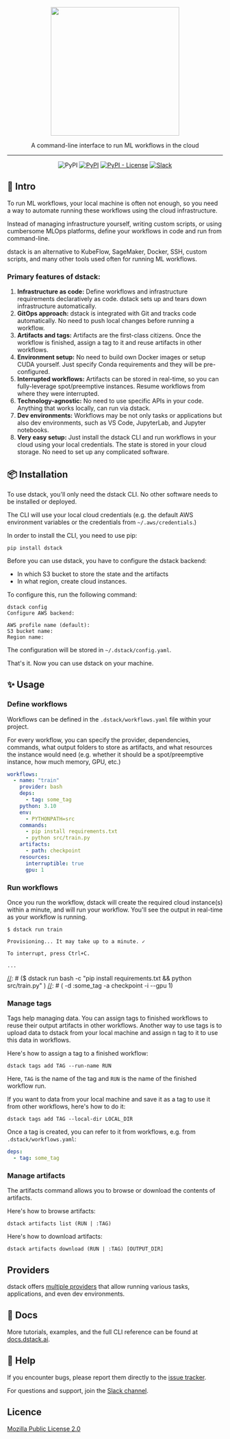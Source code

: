 <div align="center">
<img src="https://raw.githubusercontent.com/dstackai/dstack/master/docs/assets/logo.svg" width="300px"/>    

A command-line interface to run ML workflows in the cloud
______________________________________________________________________

![PyPI](https://img.shields.io/github/workflow/status/dstackai/dstack/Build?logo=github&style=for-the-badge)
[![PyPI](https://img.shields.io/pypi/v/dstack?style=for-the-badge)](https://pypi.org/project/dstack/)
[![PyPI - License](https://img.shields.io/pypi/l/dstack?style=for-the-badge)](https://github.com/dstackai/dstack/blob/master/LICENSE.md)
[![Slack](https://img.shields.io/badge/slack-join-e01563?style=for-the-badge)](https://join.slack.com/t/dstackai/shared_invite/zt-xdnsytie-D4qU9BvJP8vkbkHXdi6clQ)

[//]: # ([![twitter]&#40;https://img.shields.io/twitter/follow/dstackai.svg?style=social&label=Follow&#41;]&#40;https://twitter.com/dstackai&#41;)

</div>

## 👋 Intro

To run ML workflows, your local machine is often not enough, so you need a way 
to automate running these workflows using the cloud infrastructure.

Instead of managing infrastructure yourself, writing custom scripts, or using cumbersome MLOps platforms, 
define your workflows in code and run from command-line.

dstack is an alternative to KubeFlow, SageMaker, Docker, SSH, custom scripts, and many other tools used often for
running ML workflows.

### Primary features of dstack:

1. **Infrastructure as code:** Define workflows and infrastructure requirements declaratively as code.
   dstack sets up and tears down infrastructure automatically.
2. **GitOps approach:** dstack is integrated with Git and tracks code automatically.
   No need to push local changes before running a workflow.
3. **Artifacts and tags:** Artifacts are the first-class citizens.
   Once the workflow is finished, assign a tag to it and reuse artifacts in other workflows.
4. **Environment setup:** No need to build own Docker images or setup CUDA yourself. Just specify Conda 
   requirements and they will be pre-configured.
5. **Interrupted workflows:** Artifacts can be stored in real-time, so you can fully-leverage spot/preemptive instances.
   Resume workflows from where they were interrupted.
6. **Technology-agnostic:** No need to use specific APIs in your code. Anything that works locally, can run via dstack.
7. **Dev environments:** Workflows may be not only tasks or applications but also dev environments, such as VS Code, JupyterLab, and Jupyter notebooks.
8. **Very easy setup:** Just install the dstack CLI and run workflows
   in your cloud using your local credentials. The state is stored in your cloud storage. 
   No need to set up any complicated software.

## 📦 Installation

To use dstack, you'll only need the dstack CLI. No other software needs to be installed or deployed.

The CLI will use your local cloud credentials (e.g. the default AWS environment variables 
or the credentials from `~/.aws/credentials`.)

In order to install the CLI, you need to use pip:

```shell
pip install dstack
```

Before you can use dstack, you have to configure the dstack backend:

 * In which S3 bucket to store the state and the artifacts
 * In what region, create cloud instances.

To configure this, run the following command:

```shell
dstack config
Configure AWS backend:

AWS profile name (default):
S3 bucket name:
Region name:
```

The configuration will be stored in `~/.dstack/config.yaml`.

That's it. Now you can use dstack on your machine.

## ✨ Usage

### Define workflows

Workflows can be defined in the `.dstack/workflows.yaml` file within your 
project.

For every workflow, you can specify the provider, dependencies, commands, what output 
folders to store as artifacts, and what resources the instance would need (e.g. whether it should be a 
spot/preemptive instance, how much memory, GPU, etc.)

```yaml
workflows:
  - name: "train"
    provider: bash
    deps:
      - tag: some_tag
    python: 3.10
    env:
      - PYTHONPATH=src
    commands:
      - pip install requirements.txt
      - python src/train.py
    artifacts: 
      - path: checkpoint
    resources:
      interruptible: true
      gpu: 1
```

### Run workflows

Once you run the workflow, dstack will create the required cloud instance(s) within a minute,
and will run your workflow. You'll see the output in real-time as your 
workflow is running.

```shell
$ dstack run train

Provisioning... It may take up to a minute. ✓

To interrupt, press Ctrl+C.

...
```

[//]: # (If you want, you can run a workflow without defining it in `.dstack/workfows.yaml`:)

[//]: # (```shell)
[//]: # ($ dstack run bash -c "pip install requirements.txt && python src/train.py" \)
[//]: # (  -d :some_tag -a checkpoint -i --gpu 1)

[//]: # (Provisioning... It may take up to a minute. ✓)

[//]: # (To interrupt, press Ctrl+C.)

[//]: # (...)
[//]: # (```)

### Manage tags

Tags help managing data. You can assign tags to finished workflows to reuse their output artifacts 
in other workflows. Another way to use tags is to upload data to dstack from your local machine
and assign n tag to it to use this data in workflows.

Here's how to assign a tag to a finished workflow:

```shell
dstack tags add TAG --run-name RUN
```

Here, `TAG` is the name of the tag and `RUN` is the name of the finished workflow run.

If you want to data from your local machine and save it as a tag to use it from other workflows,
here's how to do it:

```shell
dstack tags add TAG --local-dir LOCAL_DIR
```

Once a tag is created, you can refer to it from workflows, e.g. from `.dstack/workflows.yaml`:

```yaml
deps:
  - tag: some_tag
```

### Manage artifacts

The artifacts command allows you to browse or download the contents of artifacts.

Here's how to browse artifacts:

```shell
dstack artifacts list (RUN | :TAG)
```

Here's how to download artifacts:

```shell
dstack artifacts download (RUN | :TAG) [OUTPUT_DIR]
```

## Providers

dstack offers [multiple providers](https://docs.dstack.ai/providers) that allow running various tasks, applications, 
and even dev environments.

## 📘 Docs

More tutorials, examples, and the full CLI reference can be found at [docs.dstack.ai](https://docs.dstack.ai).

## 🛟 Help

If you encounter bugs, please report them directly 
to the [issue tracker](https://github.com/dstackai/dstack/issues).

For questions and support, join the [Slack channel](https://join.slack.com/t/dstackai/shared_invite/zt-xdnsytie-D4qU9BvJP8vkbkHXdi6clQ).

##  Licence

[Mozilla Public License 2.0](LICENSE.md)